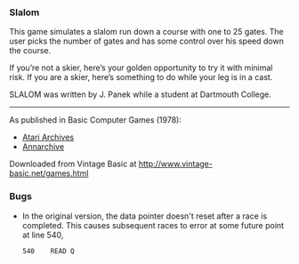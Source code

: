 ### Slalom

This game simulates a slalom run down a course with one to 25 gates. The user picks the number of gates and has some control over his speed down the course.

If you’re not a skier, here’s your golden opportunity to try it with minimal risk. If you are a skier, here’s something to do while your leg is in a cast.

SLALOM was written by J. Panek while a student at Dartmouth College.

---

As published in Basic Computer Games (1978):
- [Atari Archives](https://www.atariarchives.org/basicgames/showpage.php?page=147)
- [Annarchive](https://annarchive.com/files/Basic_Computer_Games_Microcomputer_Edition.pdf#page=162)

Downloaded from Vintage Basic at
http://www.vintage-basic.net/games.html

### Bugs

- In the original version, the data pointer doesn't reset after a race is completed. This causes subsequent races to 
error at some future point at line 540,

      540    READ Q

